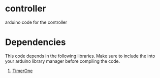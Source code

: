 
# controller
arduino code for the controller

# Dependencies
This code depends in the following libraries. Make sure to include the into your arduino library manager before compiling the code.

1. [TimerOne](https://www.pjrc.com/teensy/td_libs_TimerOne.html)
